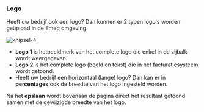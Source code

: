 ### Logo

Heeft uw bedrijf ook een logo? Dan kunnen er 2 typen logo's worden geüpload in de Emeq omgeving.

![knipsel-4](https://user-images.githubusercontent.com/95087870/147405993-f3185346-8185-4426-85a3-3247f862356b.png)

- **Logo 1** is hetbeeldmerk van het complete logo die enkel in de zijbalk wordt weergegeven. 
- **Logo 2** is het complete logo (beeld en tekst) die in het facturatiesysteem wordt getoond. 
- Heeft uw bedrijf een horizontaal (lange) logo? Dan kan er in **percentages** ook de breedte van het logo ingesteld worden. 

Na het **opslaan** wordt bovenaan de pagina direct het resultaat getoond samen met de gewijzigde breedte van het logo. 
